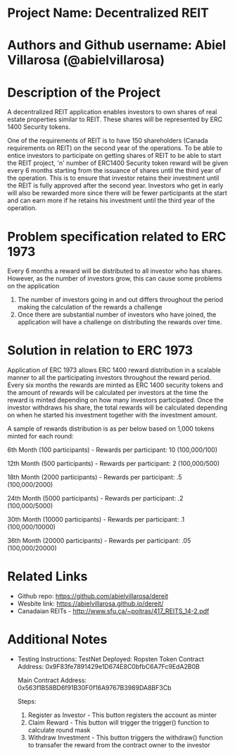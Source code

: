 # Project Name: Decentralized REIT

# Authors and Github username: Abiel Villarosa (@abielvillarosa)

# Description of the Project 

A decentralized REIT application enables investors to own shares of real estate properties similar to REIT. These shares will be represented by ERC 1400 Security tokens. 

One of the requirements of REIT is to have 150 shareholders (Canada requirements on REIT) on the second year of the operations. To be able to entice investors to participate on getting shares of REIT to be able to start the REIT project, 'n' number of ERC1400 Security token reward will be given every 6 months starting from the issuance of shares until the third year of the operation. This is to ensure that investor retains their investment until the REIT is fully approved after the second year. Investors who get in early will also be rewarded more since there will be fewer participants at the start and can earn more if he retains his investment until the third year of the operation.

# Problem specification related to ERC 1973

Every 6 months a reward will be distributed to all investor who has shares. However, as the number of investors grow, this can cause some problems on the application
1) The number of investors going in and out differs throughout the period making the calculation of the rewards a challenge
2) Once there are substantial number of investors who have joined, the application will have a challenge on distributing the rewards over time.

# Solution in relation to ERC 1973 

Application of ERC 1973 allows ERC 1400 reward distribution in a scalable manner to all the participating investors throughout the reward period. Every six months the rewards are minted as ERC 1400 security tokens and the amount of rewards will be calculated per investors at the time the reward is minted depending on how many investors participated. Once the investor withdraws his share, the total rewards will be calculated depending on when he started his investment together with the investment amount.

A sample of rewards distribution is as per below based on 1,000 tokens minted for each round:

6th Month (100 participants) - Rewards per participant: 10 (100,000/100)

12th Month (500 participants) - Rewards per participant: 2 (100,000/500)

18th Month (2000 participants) - Rewards per participant: .5 (100,000/2000)

24th Month (5000 participants) - Rewards per participant: .2 (100,000/5000)

30th Month (10000 participants) - Rewards per participant: .1 (100,000/10000)

36th Month (20000 participants) - Rewards per participant: .05 (100,000/20000)


# Related Links

* Github repo: https://github.com/abielvillarosa/dereit
* Wesbite link: https://abielvillarosa.github.io/dereit/
* Canadaian REITs - http://www.sfu.ca/~poitras/417_REITS_14-2.pdf

# Additional Notes 

* Testing Instructions:
  TestNet Deployed: Ropsten
  Token Contract Address: 0x9F83fe7891429e1D674E8C0bfbC6A7Fc9EdA2B0B
  
  Main Contract Address: 0x563f1B58BD6f91B30F0f16A9767B3989DA8BF3Cb
  
  Steps:
  1) Register as Investor - This button registers the account as minter
  2) Claim Reward - This button will trigger the trigger() function to calculate round mask
  3) Withdraw Investment - This button triggers the withdraw() function to transafer the reward from the contract owner to the investor
